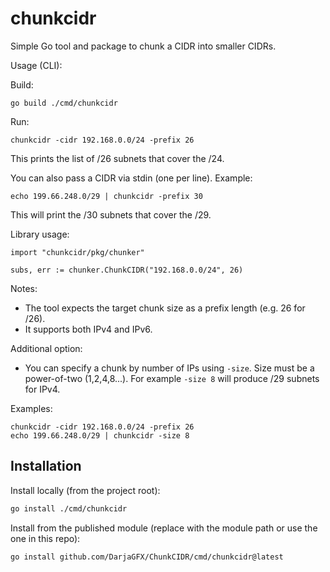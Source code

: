 chunkcidr
=========

Simple Go tool and package to chunk a CIDR into smaller CIDRs.

Usage (CLI):

Build:

    go build ./cmd/chunkcidr

Run:

    chunkcidr -cidr 192.168.0.0/24 -prefix 26

This prints the list of /26 subnets that cover the /24.

You can also pass a CIDR via stdin (one per line). Example:

    echo 199.66.248.0/29 | chunkcidr -prefix 30

This will print the /30 subnets that cover the /29.

Library usage:

    import "chunkcidr/pkg/chunker"

    subs, err := chunker.ChunkCIDR("192.168.0.0/24", 26)

Notes:
- The tool expects the target chunk size as a prefix length (e.g. 26 for /26).
- It supports both IPv4 and IPv6.

Additional option:
- You can specify a chunk by number of IPs using `-size`. Size must be a power-of-two (1,2,4,8...). For example `-size 8` will produce /29 subnets for IPv4.

Examples:

    chunkcidr -cidr 192.168.0.0/24 -prefix 26
    echo 199.66.248.0/29 | chunkcidr -size 8

Installation
------------

Install locally (from the project root):

```bash
go install ./cmd/chunkcidr
```

Install from the published module (replace with the module path or use the one in this repo):

```bash
go install github.com/DarjaGFX/ChunkCIDR/cmd/chunkcidr@latest
```
